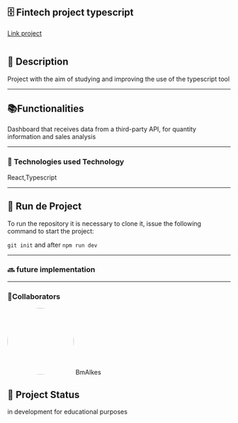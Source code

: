 <h2>🗄️ Fintech project typescript</h2>

<p><a href="https://fintech-typescrip.vercel.app/">Link project</a></p>

<img src=""/>

<h2>📝 Description</h2>
<p>Project with the aim of studying and improving the use of the typescript tool</p>

<hr/>

<h2>📚Functionalities</h2>
<p>Dashboard that receives data from a third-party API, for quantity information and sales analysis</p>
  <hr/>
<h3>🔧
Technologies used
Technology</h3>

<p>React,Typescript </p>

<hr/>
<h2>🚀 Run de Project</h2>
<p>To run the repository it is necessary to clone it, issue the following command to start the project: </p>

`git init`
and after
`npm run dev`

<hr/>
  
<h3>🔜 future implementation</h3>

  <hr/>
<h3>  
🤝Collaborators</h3>
  
<img src="https://www.github.com/BmAlkes.png" width="150px" style="border-radius:50%"/>
BmAlkes
<h2>🎯 Project Status</h2>
<p>in development for educational purposes</p>
